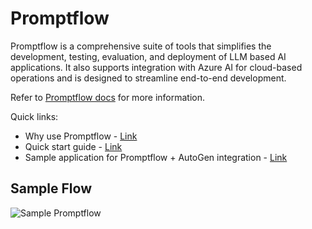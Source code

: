 # Promptflow

Promptflow is a comprehensive suite of tools that simplifies the development, testing, evaluation, and deployment of LLM based AI applications. It also supports integration with Azure AI for cloud-based operations and is designed to streamline end-to-end development.

Refer to [Promptflow docs](https://autogen-ai.github.io/promptflow/) for more information.

Quick links:

- Why use Promptflow - [Link](https://learn.microsoft.com/en-us/azure/machine-learning/prompt-flow/overview-what-is-prompt-flow)
- Quick start guide - [Link](https://autogen-ai.github.io/promptflow/how-to-guides/quick-start.html)
- Sample application for Promptflow + AutoGen integration - [Link](https://github.com/microsoft/autogen/tree/main/samples/apps/promptflow-autogen)

## Sample Flow

![Sample Promptflow](./img/ecosystem-promptflow.png)
